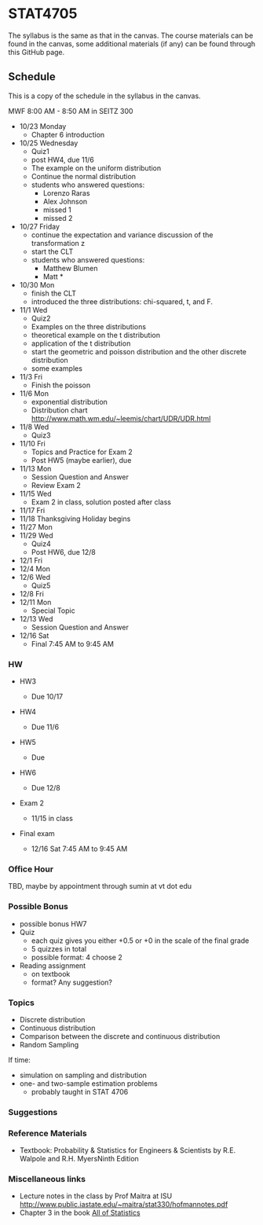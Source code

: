 # STAT4705

The syllabus is the same as that in the canvas. The course materials can be found in the canvas, some additional materials (if any) can be found through this GitHub page.

## Schedule
This is a copy of the schedule in the syllabus in the canvas.

MWF 8:00 AM - 8:50 AM in SEITZ 300

- 10/23 Monday 
	- Chapter 6 introduction
- 10/25 Wednesday 
	- Quiz1 
	- post HW4, due 11/6
	- The example on the uniform distribution
  - Continue the normal distribution
  - students who answered questions:
    - Lorenzo Raras
    - Alex Johnson
    - missed 1
    - missed 2
- 10/27 Friday
  - continue the expectation and variance discussion of the transformation z
  - start the CLT
  - students who answered questions:
	- Matthew Blumen
	- Matt *
- 10/30 Mon
	- finish the CLT
	- introduced the three distributions: chi-squared, t, and F.
- 11/1 Wed 
	- Quiz2
	- Examples on the three distributions
	- theoretical example on the t distribution
	- application of the t distribution
	- start the geometric and poisson distribution and the other discrete distribution
	- some examples
- 11/3 Fri
  	- Finish the poisson
- 11/6 Mon
    - exponential distribution
    - Distribution chart http://www.math.wm.edu/~leemis/chart/UDR/UDR.html
- 11/8 Wed 
	- Quiz3
- 11/10 Fri 
	- Topics and Practice for Exam 2
	- Post HW5 (maybe earlier), due 
- 11/13 Mon
	- Session Question and Answer
	- Review Exam 2
- 11/15 Wed 
	- Exam 2 in class, solution posted after class
- 11/17 Fri
- 11/18 Thanksgiving Holiday begins
- 11/27 Mon
- 11/29 Wed 
	- Quiz4
	- Post HW6, due 12/8
- 12/1 Fri
- 12/4 Mon
- 12/6 Wed 
	- Quiz5
- 12/8 Fri 
- 12/11 Mon 
	- Special Topic
- 12/13 Wed 
	- Session Question and Answer
- 12/16 Sat 
	- Final 7:45 AM to 9:45 AM

### HW

- HW3
	- Due 10/17 
- HW4
	- Due 11/6
- HW5
	- Due 
- HW6
	- Due 12/8

- Exam 2 
	- 11/15 in class
- Final exam 
	- 12/16 Sat 7:45 AM to 9:45 AM

### Office Hour

TBD, maybe by appointment through sumin at vt dot edu



### Possible Bonus

- possible bonus HW7
- Quiz
  - each quiz gives you either +0.5 or +0 in the scale of the final grade
  - 5 quizzes in total
  - possible format: 4 choose 2
- Reading assignment 
  - on textbook
  - format? Any suggestion?

### Topics

- Discrete distribution
- Continuous distribution
- Comparison between the discrete and continuous distribution
- Random Sampling

If time:

- simulation on sampling and distribution
- one- and two-sample estimation problems
	- probably taught in STAT 4706

### Suggestions


### Reference Materials

- Textbook: Probability & Statistics for Engineers & Scientists by  R.E. Walpole and R.H. MyersNinth Edition

### Miscellaneous links

- Lecture notes in the class by Prof Maitra at ISU http://www.public.iastate.edu/~maitra/stat330/hofmannotes.pdf
- Chapter 3 in the book [All of Statistics](http://www.ic.unicamp.br/~wainer/cursos/1s2013/ml/livro.pdf)
 

